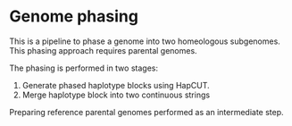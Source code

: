 # Genome phasing
This is a pipeline to phase a genome into two homeologous subgenomes. This phasing approach requires parental genomes.

The phasing is performed in two stages:

1) Generate phased haplotype blocks using HapCUT.  
2) Merge haplotype block into two continuous strings


Preparing reference parental genomes performed as an intermediate step. 

